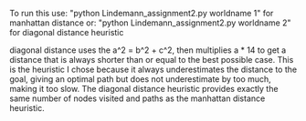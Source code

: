 To run this use: "python Lindemann_assignment2.py worldname 1" for manhattan distance
or: "python Lindemann_assignment2.py worldname 2" for diagonal distance heuristic

diagonal distance uses the a^2 = b^2 + c^2, then multiplies a * 14 to get a distance that is always shorter than or equal to the best possible case. This is the heuristic I chose because it always underestimates the distance to the goal, giving an optimal path but does not underestimate by too much, making it too slow. The diagonal distance heuristic provides exactly the same number of nodes visited and paths as the manhattan distance heuristic. 
